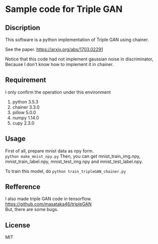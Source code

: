 # Sample code for Triple GAN

## Discription
This software is a python implementation of Triple GAN using chainer.  

See the paper.
https://arxiv.org/abs/1703.02291

Notice that this code had not implement gaussian noise in discriminator, Because I don't know how to implement it in chainer.  

## Requirement
I only confirm the operation under this environment
1.  python 3.5.3
2.  chainer 3.3.0
3.  pillow 5.0.0
4.  numpy 1.14.0
5.  cupy 2.3.0

## Usage
First of all, prepare mnist data as npy form.  
`python make_mnist_npy.py`
Then, you can get mnist_train_img.npy, mnist_train_label.npy, mnist_test_img.npy and mnist_test_label.npy.  

To train this model, do `python train_tripleGAN_chainer.py`

## Refference
I also made triple GAN code in tensorflow.  
https://github.com/masataka46/tripleGAN  
But, there are some bugs.  

## License
MIT 
